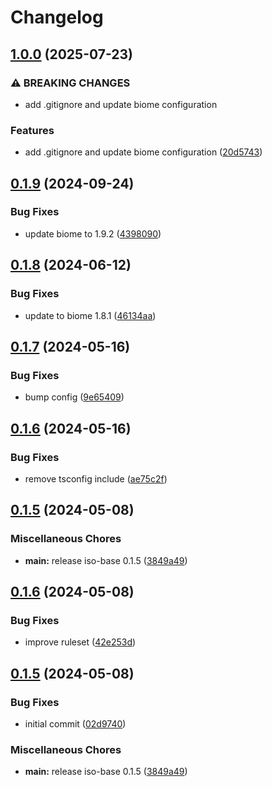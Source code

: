 # Changelog

## [1.0.0](https://github.com/hugomrdias/iso-repo/compare/configs-v0.1.9...configs-v1.0.0) (2025-07-23)


### ⚠ BREAKING CHANGES

* add .gitignore and update biome configuration

### Features

* add .gitignore and update biome configuration ([20d5743](https://github.com/hugomrdias/iso-repo/commit/20d5743c466c80182f6823d5aa42d6b468679cb6))

## [0.1.9](https://github.com/hugomrdias/iso-repo/compare/configs-v0.1.8...configs-v0.1.9) (2024-09-24)


### Bug Fixes

* update biome to 1.9.2 ([4398090](https://github.com/hugomrdias/iso-repo/commit/43980901f67267abf6661c9257edc52c411d060b))

## [0.1.8](https://github.com/hugomrdias/iso-repo/compare/configs-v0.1.7...configs-v0.1.8) (2024-06-12)


### Bug Fixes

* update to biome 1.8.1 ([46134aa](https://github.com/hugomrdias/iso-repo/commit/46134aa4c3535f84b2c3c4f279ca34e6feea0462))

## [0.1.7](https://github.com/hugomrdias/iso-repo/compare/configs-v0.1.6...configs-v0.1.7) (2024-05-16)


### Bug Fixes

* bump config ([9e65409](https://github.com/hugomrdias/iso-repo/commit/9e65409f19d86d1eb7f058066ef46237aaf5253f))

## [0.1.6](https://github.com/hugomrdias/iso-repo/compare/configs-v0.1.5...configs-v0.1.6) (2024-05-16)


### Bug Fixes

* remove tsconfig include ([ae75c2f](https://github.com/hugomrdias/iso-repo/commit/ae75c2f5a9bb8afecb707f021ecc32a6ecca386b))

## [0.1.5](https://github.com/hugomrdias/iso-repo/compare/configs-v0.0.1...configs-v0.1.5) (2024-05-08)


### Miscellaneous Chores

* **main:** release iso-base 0.1.5 ([3849a49](https://github.com/hugomrdias/iso-repo/commit/3849a49eb867fbdaf3ed95173144b448d4a42f4c))

## [0.1.6](https://github.com/hugomrdias/iso-repo/compare/iso-config-v0.1.5...iso-config-v0.1.6) (2024-05-08)


### Bug Fixes

* improve ruleset ([42e253d](https://github.com/hugomrdias/iso-repo/commit/42e253d7b2cdcfbae901f1ecadda4b5576e48ff1))

## [0.1.5](https://github.com/hugomrdias/iso-repo/compare/iso-config-v0.0.1...iso-config-v0.1.5) (2024-05-08)


### Bug Fixes

* initial commit ([02d9740](https://github.com/hugomrdias/iso-repo/commit/02d97400a038d07e9b72790b9c1fd43ba7ad0113))


### Miscellaneous Chores

* **main:** release iso-base 0.1.5 ([3849a49](https://github.com/hugomrdias/iso-repo/commit/3849a49eb867fbdaf3ed95173144b448d4a42f4c))
